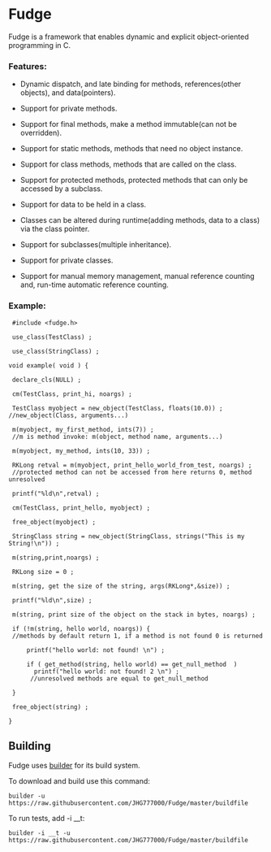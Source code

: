 # Fudge

Fudge is a framework that enables dynamic and explicit object-oriented programming in C.

### Features:

* Dynamic dispatch, and late binding for methods, references(other objects), and data(pointers).

* Support for private methods.

* Support for final methods, make a method immutable(can not be overridden).

* Support for static methods, methods that need no object instance.

* Support for class methods, methods that are called on the class.

* Support for protected methods, protected methods that can only be accessed by a subclass.

* Support for data to be held in a class.

* Classes can be altered during runtime(adding methods, data to a class) via the class pointer.

* Support for subclasses(multiple inheritance).

* Support for private classes.

* Support for manual memory management, manual reference counting and, run-time automatic reference counting.

### Example:

     #include <fudge.h>

     use_class(TestClass) ;

     use_class(StringClass) ;

    void example( void ) {
    
     declare_cls(NULL) ;
    
     cm(TestClass, print_hi, noargs) ;
    
     TestClass myobject = new_object(TestClass, floats(10.0)) ; //new_object(Class, arguments...)
    
     m(myobject, my_first_method, ints(7)) ; 
     //m is method invoke: m(object, method name, arguments...)
    
     m(myobject, my_method, ints(10, 33)) ;
    
     RKLong retval = m(myobject, print_hello_world_from_test, noargs) ; 
     //protected method can not be accessed from here returns 0, method unresolved
    
     printf("%ld\n",retval) ;
    
     cm(TestClass, print_hello, myobject) ;
    
     free_object(myobject) ;
    
     StringClass string = new_object(StringClass, strings("This is my String!\n")) ;
    
     m(string,print,noargs) ;
     
     RKLong size = 0 ;
    
     m(string, get the size of the string, args(RKLong*,&size)) ;
    
     printf("%ld\n",size) ;
    
     m(string, print size of the object on the stack in bytes, noargs) ;
    
     if (!m(string, hello world, noargs)) { 
     //methods by default return 1, if a method is not found 0 is returned
        
         printf("hello world: not found! \n") ;
        
         if ( get_method(string, hello world) == get_null_method  ) 
           printf("hello world: not found! 2 \n") ; 
          //unresolved methods are equal to get_null_method
        
     }
    
     free_object(string) ;

    }


## Building

Fudge uses [builder][1] for its build system.

[1]:https://github.com/JHG777000/builder

To download and build use this command:


	builder -u https://raw.githubusercontent.com/JHG777000/Fudge/master/buildfile
	
To run tests, add -i __t:

	builder -i __t -u https://raw.githubusercontent.com/JHG777000/Fudge/master/buildfile
